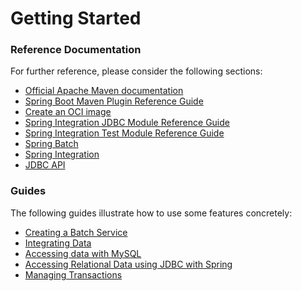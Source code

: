 # Getting Started

### Reference Documentation
For further reference, please consider the following sections:

* [Official Apache Maven documentation](https://maven.apache.org/guides/index.html)
* [Spring Boot Maven Plugin Reference Guide](https://docs.spring.io/spring-boot/docs/2.5.3/maven-plugin/reference/html/)
* [Create an OCI image](https://docs.spring.io/spring-boot/docs/2.5.3/maven-plugin/reference/html/#build-image)
* [Spring Integration JDBC Module Reference Guide](https://docs.spring.io/spring-integration/reference/html/jdbc.html)
* [Spring Integration Test Module Reference Guide](https://docs.spring.io/spring-integration/reference/html/testing.html)
* [Spring Batch](https://docs.spring.io/spring-boot/docs/2.5.3/reference/htmlsingle/#howto-batch-applications)
* [Spring Integration](https://docs.spring.io/spring-boot/docs/2.5.3/reference/htmlsingle/#boot-features-integration)
* [JDBC API](https://docs.spring.io/spring-boot/docs/2.5.3/reference/htmlsingle/#boot-features-sql)

### Guides
The following guides illustrate how to use some features concretely:

* [Creating a Batch Service](https://spring.io/guides/gs/batch-processing/)
* [Integrating Data](https://spring.io/guides/gs/integration/)
* [Accessing data with MySQL](https://spring.io/guides/gs/accessing-data-mysql/)
* [Accessing Relational Data using JDBC with Spring](https://spring.io/guides/gs/relational-data-access/)
* [Managing Transactions](https://spring.io/guides/gs/managing-transactions/)

